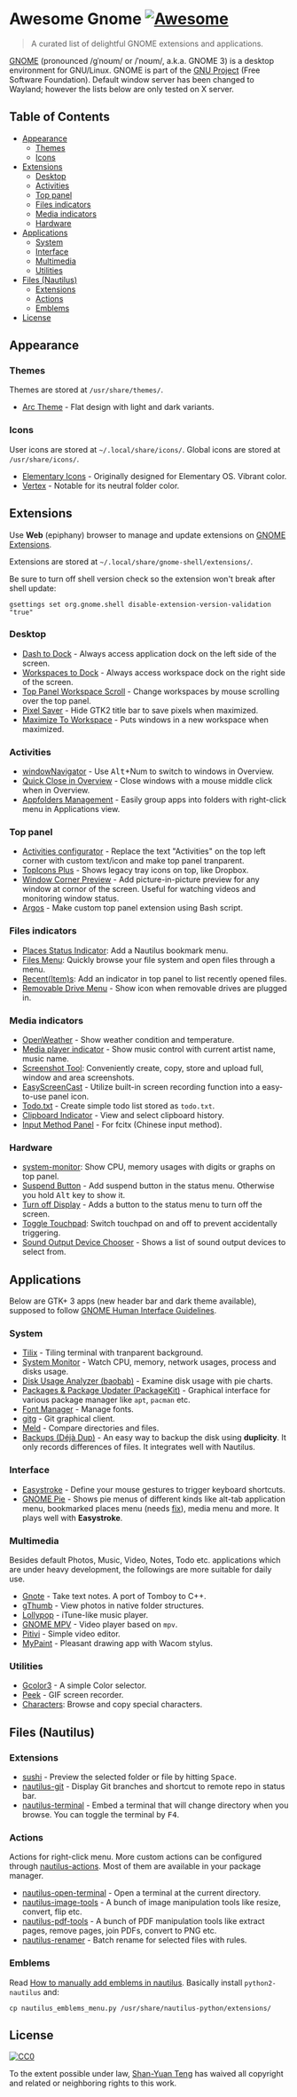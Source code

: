 # Awesome Gnome [![Awesome](https://cdn.rawgit.com/sindresorhus/awesome/d7305f38d29fed78fa85652e3a63e154dd8e8829/media/badge.svg)](https://github.com/sindresorhus/awesome)

> A curated list of delightful GNOME extensions and applications.

[GNOME](https://www.gnome.org/) (pronounced /ɡˈnoʊm/ or /ˈnoʊm/, a.k.a. GNOME 3) is a desktop environment for GNU/Linux. GNOME is part of the [GNU Project](http://www.gnu.org/) (Free Software Foundation). Default window server has been changed to Wayland; however the lists below are only tested on X server.

## Table of Contents
* [Appearance](#appearance)
  * [Themes](#themes)
  * [Icons](#icons)
* [Extensions](#extensions)
  * [Desktop](#desktop)
  * [Activities](#activities)
  * [Top panel](#top-panel)
  * [Files indicators](#files-indicators)
  * [Media indicators](#media-indicators)
  * [Hardware](#hardware)
* [Applications](#applications)
  * [System](#system)
  * [Interface](#interface)
  * [Multimedia](#multimedia)
  * [Utilities](#utilities)
* [Files (Nautilus)](#files-nautilus)
  * [Extensions](#extensions-1)
  * [Actions](#actions)
  * [Emblems](#emblems)
* [License](#license)


## Appearance

### Themes

Themes are stored at `/usr/share/themes/`.

* [Arc Theme](https://github.com/horst3180/Arc-theme) -  Flat design with light and dark variants.


### Icons

User icons are stored at `~/.local/share/icons/`. Global icons are stored at `/usr/share/icons/`.

* [Elementary Icons](https://github.com/elementary/icons) - Originally designed for Elementary OS. Vibrant color.
* [Vertex](https://github.com/horst3180/vertex-icons) - Notable for its neutral folder color.

## Extensions

Use **Web** (epiphany) browser to manage and update extensions on [GNOME Extensions](https://extensions.gnome.org/).

Extensions are stored at `~/.local/share/gnome-shell/extensions/`.

Be sure to turn off shell version check so the extension won't break after shell update:

```
gsettings set org.gnome.shell disable-extension-version-validation "true"
```

### Desktop

* [Dash to Dock](https://extensions.gnome.org/extension/307/dash-to-dock/) - Always access application dock on the left side of the screen.
* [Workspaces to Dock](https://extensions.gnome.org/extension/427/workspaces-to-dock/) - Always access workspace dock on the right side of the screen.
* [Top Panel Workspace Scroll](https://extensions.gnome.org/extension/701/top-panel-workspace-scroll/) - Change workspaces by mouse scrolling over the top panel.
* [Pixel Saver](https://extensions.gnome.org/extension/723/pixel-saver/) - Hide GTK2 title bar to save pixels when maximized.
* [Maximize To Workspace](https://extensions.gnome.org/extension/1181/maximize-to-workspace/) - Puts windows in a new workspace when maximized.

### Activities

* [windowNavigator](https://extensions.gnome.org/extension/10/windownavigator/) - Use <kbd>Alt</kbd>+Num to switch to windows in Overview.
* [Quick Close in Overview](https://extensions.gnome.org/extension/352/middle-click-to-close-in-overview/) - Close windows with a mouse middle click when in Overview.
* [Appfolders Management](https://extensions.gnome.org/extension/1217/appfolders-manager/) - Easily group apps into folders with right-click menu in Applications view.

### Top panel

* [Activities configurator](https://extensions.gnome.org/extension/358/activities-configurator/) - Replace the text "Activities" on the top left corner with custom text/icon and make top panel tranparent.
* [TopIcons Plus](https://extensions.gnome.org/extension/1031/topicons/) - Shows legacy tray icons on top, like Dropbox.
* [Window Corner Preview](https://extensions.gnome.org/extension/1227/window-corner-preview/) - Add picture-in-picture preview for any window at cornor of the screen. Useful for watching videos and monitoring window status.
* [Argos](https://extensions.gnome.org/extension/1176/argos/) - Make custom top panel extension using Bash script.

### Files indicators

* [Places Status Indicator](https://extensions.gnome.org/extension/8/places-status-indicator/): Add a Nautilus bookmark menu.
* [Files Menu](https://extensions.gnome.org/extension/907/files-menu/):
Quickly browse your file system and open files through a menu.
* [Recent(Item)s](https://extensions.gnome.org/extension/977/recent-items/): Add an indicator in top panel to list recently opened files.
* [Removable Drive Menu](https://extensions.gnome.org/extension/7/removable-drive-menu/) - Show  icon when removable drives are plugged in.

### Media indicators

* [OpenWeather](https://extensions.gnome.org/extension/750/openweather/) - Show weather condition and temperature.
* [Media player indicator](https://extensions.gnome.org/extension/55/media-player-indicator/) - Show music control with current artist name, music name.
* [Screenshot Tool](https://extensions.gnome.org/extension/1112/screenshot-tool/): Conveniently create, copy, store and upload full, window and area screenshots.
* [EasyScreenCast](https://extensions.gnome.org/extension/690/easyscreencast/) - Utilize built-in screen recording function into a easy-to-use panel icon.
* [Todo.txt](https://extensions.gnome.org/extension/570/todotxt/) - Create simple todo list stored as `todo.txt`.
* [Clipboard Indicator](https://extensions.gnome.org/extension/779/clipboard-indicator/) - View and select clipboard history.
* [Input Method Panel](https://extensions.gnome.org/extension/261/kimpanel/) - For fcitx (Chinese input method).

### Hardware

* [system-monitor](https://extensions.gnome.org/extension/120/system-monitor/): Show CPU, memory usages with digits or graphs on top panel.
* [Suspend Button](https://extensions.gnome.org/extension/826/suspend-button/) - Add suspend button in the status menu. Otherwise you hold <kbd>Alt</kbd> key to show it.
* [Turn off Display](https://extensions.gnome.org/extension/897/turn-off-display/) - Adds a button to the status menu to turn off the screen.
* [Toggle Touchpad](https://extensions.gnome.org/extension/935/toggle-touchpad/): Switch touchpad on and off to prevent accidentally triggering.
* [Sound Output Device Chooser](https://extensions.gnome.org/extension/906/sound-output-device-chooser/) - Shows a list of sound output devices to select from.

## Applications

Below are GTK+ 3 apps (new header bar and dark theme available), supposed to follow [GNOME Human Interface Guidelines](https://developer.gnome.org/hig/stable/).

### System

* [Tilix](https://gnunn1.github.io/tilix-web/) - Tiling terminal with tranparent background.
* [System Monitor](https://wiki.gnome.org/Apps/SystemMonitor) - Watch CPU, memory, network usages, process and disks usage.
* [Disk Usage Analyzer (baobab)](https://wiki.gnome.org/Apps/Baobab) - Examine disk usage with pie charts.
* [Packages & Package Updater (PackageKit)](https://www.freedesktop.org/software/PackageKit/) - Graphical interface for various package manager like `apt`, `pacman` etc.
* [Font Manager](https://fontmanager.github.io/) - Manage fonts.
* [gitg](https://wiki.gnome.org/Apps/Gitg) - Git graphical client.
* [Meld](http://meldmerge.org/) - Compare directories and files.
* [Backups (Déjà Dup)](https://wiki.gnome.org/Apps/DejaDup) - An easy way to backup the disk using **duplicity**. It only records differences of files. It integrates well with Nautilus.

### Interface

* [Easystroke](https://github.com/thjaeger/easystroke/wiki) - Define your mouse gestures to trigger keyboard shortcuts.
* [GNOME Pie](https://simmesimme.github.io/gnome-pie.html) - Shows pie menus of different kinds like alt-tab application menu, bookmarked places menu (needs [fix](https://gist.github.com/tanyuan/01dfc1f283a4de578968865db6b239f0)), media menu and more. It plays well with **Easystroke**.

### Multimedia

Besides default Photos, Music, Video, Notes, Todo etc. applications which are under heavy development, the followings are more suitable for daily use.

* [Gnote](https://wiki.gnome.org/Apps/Gnote) - Take text notes. A port of Tomboy to C++.
* [gThumb](https://wiki.gnome.org/Apps/gthumb) - View photos in native folder structures.
* [Lollypop](https://gnumdk.github.io/lollypop-web/) - iTune-like music player.
* [GNOME MPV](https://gnome-mpv.github.io/) - Video player based on `mpv`.
* [Pitivi](http://www.pitivi.org/) - Simple video editor.
* [MyPaint](http://mypaint.org/) - Pleasant drawing app with Wacom stylus.

### Utilities

* [Gcolor3](https://hjdskes.github.io/projects/gcolor3/) - A simple Color selector.
* [Peek](https://github.com/phw/peek) - GIF screen recorder.
* [Characters](https://wiki.gnome.org/Design/Apps/CharacterMap): Browse and copy special characters.

## Files (Nautilus)

### Extensions

* [sushi](https://github.com/GNOME/sushi) - Preview the selected folder or file by hitting <kbd>Space</kbd>.
* [nautilus-git](https://github.com/bil-elmoussaoui/nautilus-git) - Display Git branches and shortcut to remote repo in status bar.
* [nautilus-terminal](http://projects.flogisoft.com/nautilus-terminal/) - Embed a terminal that will change directory when you browse. You can toggle the terminal by <kbd>F4</kbd>.

### Actions

Actions for right-click menu. More custom actions can be configured through [nautilus-actions](http://www.nautilus-actions.org/). Most of them are available in your package manager.

* [nautilus-open-terminal](http://ftp.acc.umu.se/pub/GNOME/sources/nautilus-open-terminal/) - Open a terminal at the current directory.
* [nautilus-image-tools](http://www.atareao.es/apps/nautilus-image-tools-o-como-modificar-imagenes-desde-nautilus/) - A bunch of image manipulation tools like resize, convert, flip etc.
* [nautilus-pdf-tools](https://www.atareao.es/apps/nautilus-pdf-tools-o-modificando-pdf-desde-el-menu-contextual/) - A bunch of PDF manipulation tools like extract pages, remove pages, join PDFs, convert to PNG etc.
* [nautilus-renamer](https://launchpad.net/nautilus-renamer/) - Batch rename for selected files with rules.

### Emblems

Read [How to manually add emblems in nautilus](http://www.webupd8.org/2011/12/how-to-manually-add-emblems-in-nautilus.html). Basically install `python2-nautilus` and:

```
cp nautilus_emblems_menu.py /usr/share/nautilus-python/extensions/
```

## License

[![CC0](http://mirrors.creativecommons.org/presskit/buttons/88x31/svg/cc-zero.svg)](https://creativecommons.org/publicdomain/zero/1.0/)

To the extent possible under law, [Shan-Yuan Teng](http://tengshanyuan.com/) has waived all copyright and related or neighboring rights to this work.
